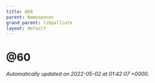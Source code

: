 ```yaml
---
title: @60
parent: Namespaces
grand_parent: libpalliate
layout: default
---
```


# @60









_Automatically updated on 2022-05-02 at 01:42:07 +0000._